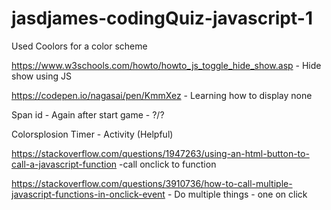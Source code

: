 # jasdjames-codingQuiz-javascript-1


Used Coolors for a color scheme 

https://www.w3schools.com/howto/howto_js_toggle_hide_show.asp - Hide show using JS 

https://codepen.io/nagasai/pen/KmmXez - Learning how to display none 

Span id - Again after start game - ?/? 


Colorsplosion Timer - Activity (Helpful)


https://stackoverflow.com/questions/1947263/using-an-html-button-to-call-a-javascript-function -call onclick to function 

https://stackoverflow.com/questions/3910736/how-to-call-multiple-javascript-functions-in-onclick-event - Do multiple things - one on click
